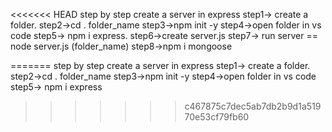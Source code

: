 <<<<<<< HEAD
step by step create a server in express 
step1-> create a folder. 
step2->cd . folder_name 
step3->npm init -y 
step4->open folder in vs code 
step5-> npm i express.
step6->create server.js
step7-> run server == node server.js (folder_name)
step8->npm i mongoose 

=======
step by step create a server in express
 step1-> create a folder.
 step2->cd . folder_name
 step3->npm init -y
 step4->open folder in vs code
 step5-> npm i express
>>>>>>> c467875c7dec5ab7db2b9d1a51970e53cf79fb60
